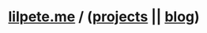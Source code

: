 <h1>
    <a href="https://lilpete.me/">lilpete.me</a> / (<a href="https://lilpete.me/projects">projects</a> || <a href="https://lilpete.me/blog/">blog</a>)
</h1>
